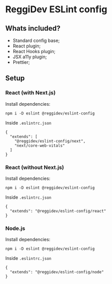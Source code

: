 # ReggiDev ESLint config

## Whats included?

- Standard config base;
- React plugin;
- React Hooks plugin;
- JSX a11y plugin;
- Prettier;

## Setup

### React (with Next.js)

Install dependencies:
```
npm i -D eslint @reggidev/eslint-config
```
Inside `.eslintrc.json`
```
{
  "extends": [
    "@reggidev/eslint-config/next", 
    "next/core-web-vitals"
  ]
}
```

### React (without Next.js)

Install dependencies:
```
npm i -D eslint @reggidev/eslint-config
```
Inside `.eslintrc.json`
```
{
  "extends": "@reggidev/eslint-config/react"
}
```

### Node.js

Install dependencies:
```
npm i -D eslint @reggidev/eslint-config
```
Inside `.eslintrc.json`
```
{
  "extends": "@reggidev/eslint-config/node"
}
```